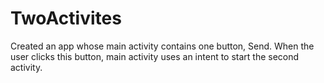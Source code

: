 # TwoActivites
 Created an app whose main activity contains one button, Send. When the user clicks this button,  main activity uses an intent to start the second activity.
